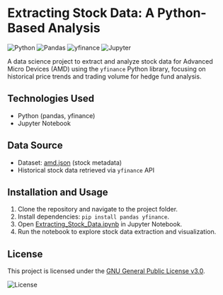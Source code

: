 # Extracting Stock Data: A Python-Based Analysis

![Python](https://img.shields.io/badge/Python-3.11-3776AB?style=flat&logo=python&logoColor=white)
![Pandas](https://img.shields.io/badge/Pandas-2.2.3-150458?style=flat&logo=pandas&logoColor=white)
![yfinance](https://img.shields.io/badge/yfinance-0.2.44-FF4500?style=flat&logo=yahoo&logoColor=white)
![Jupyter](https://img.shields.io/badge/Jupyter-Notebook-F37626?style=flat&logo=jupyter&logoColor=white)

A data science project to extract and analyze stock data for Advanced Micro Devices (AMD) using the `yfinance` Python library, focusing on historical price trends and trading volume for hedge fund analysis.

## Technologies Used
- Python (pandas, yfinance)
- Jupyter Notebook
  
## Data Source
- Dataset: [amd.json](data/amd.json) (stock metadata)
- Historical stock data retrieved via `yfinance` API

## Installation and Usage
1. Clone the repository and navigate to the project folder.
2. Install dependencies: `pip install pandas yfinance`.
3. Open [Extracting_Stock_Data.ipynb](https://github.com/SvalentinoB/PortProjects/blob/main/projects/Data_Science/Extracting_Stock_Data/Extracting_Stock_Data.ipynb) in Jupyter Notebook.
4. Run the notebook to explore stock data extraction and visualization.

## License
This project is licensed under the [GNU General Public License v3.0](https://github.com/SvalentinoB/PortProjects/blob/main/LICENSE).

![License](https://img.shields.io/badge/License-GNU%20GPL%20v3.0-008000?style=flat&logo=gnu)
